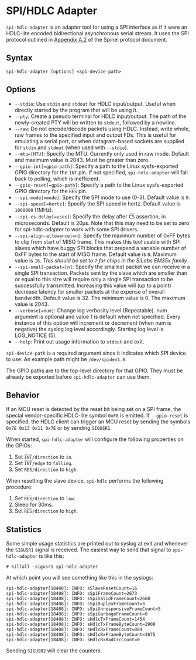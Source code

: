 # SPI/HDLC Adapter

`spi-hdlc-adapter` is an adapter tool for using a SPI interface as if it were an HDLC-lite encoded bidirectional asynchronous serial stream. It uses the SPI protocol outlined in [Appendix A.2][1] of the Spinel protocol document.

[1]: https://goo.gl/gt18O4

## Syntax

    spi-hdlc-adapter [options] <spi-device-path>

## Options

- `--stdio`: Use `stdin` and `stdout` for HDLC input/output. Useful when directly started by the program that will be using it.
- `--pty`: Create a pseudo terminal for HDLC input/output. The path of the newly-created PTY will be written to `stdout`, followed by a newline.
- `--raw`: Do not encode/decode packets using HDLC. Instead, write whole, raw frames to the specified input and output FDs. This is useful for emulating a serial port, or when datagram-based sockets are supplied for `stdin` and `stdout` (when used with `--stdio`).
- `--mtu=[MTU]`: Specify the MTU. Currently only used in raw mode. Default and maximum value is 2043. Must be greater than zero.
- `--gpio-int[=gpio-path]`: Specify a path to the Linux sysfs-exported GPIO directory for the `I̅N̅T̅` pin. If not specified, `spi-hdlc-adapter` will fall back to polling, which is inefficient.
- `--gpio-reset[=gpio-path]`: Specify a path to the Linux sysfs-exported GPIO directory for the `R̅E̅S̅` pin.
- `--spi-mode[=mode]`: Specify the SPI mode to use (0-3). Default value is `0`.
- `--spi-speed[=hertz]`: Specify the SPI speed in hertz. Default value is `1000000` (1MHz).
- `--spi-cs-delay[=usec]`: Specify the delay after C̅S̅ assertion, in microseconds. Default is 20µs. Note that this may need to be set to zero for spi-hdlc-adapter to work with some SPI drivers.
- `--spi-align-allowance[=n]`: Specify the maximum number of 0xFF bytes to clip from start of MISO frame. This makes this tool usable with SPI slaves which have buggy SPI blocks that prepend a variable number of 0xFF bytes to the start of MISO frame. Default value is `0`. Maximum value is `16`. _This should be set to `7` for chips in the SiLabs EM35x family._
- `--spi-small-packet=[n]`: Specify the smallest packet we can receive in a single SPI transaction. Packets sent by the slave which are smaller than or equal to this size will require only a single SPI transaction to be successfully transmitted. Increasing this value will (up to a point) decrease latency for smaller packets at the expense of overall bandwidth. Default value is 32. The minimum value is 0. The maximum value is 2043.
- `--verbose[=num]`: Change log verbosity level (Repeatable). num argument is optional and value 1 is default when not specified. Every instance of this option will increment or decrement (when num is negative) the syslog log level accordingly. Starting log level is LOG_NOTICE (5).
- `--help`: Print out usage information to `stdout` and exit.

`spi-device-path` is a required argument since it indicates which SPI device to use. An example path might be `/dev/spidev1.0`.

The GPIO paths are to the top-level directory for that GPIO. They must be already be exported before `spi-hdlc-adapter` can use them.

## Behavior

If an MCU reset is detected by the reset bit being set on a SPI frame, the special vendor-specific HDLC-lite symbol `0xF8` is emitted. If `--gpio-reset` is specified, the HDLC client can trigger an MCU reset by sending the symbols `0x7E 0x13 0x11 0x7E` or by sending `SIGUSR1`.

When started, `spi-hdlc-adapter` will configure the following properties on the GPIOs:

1.  Set `I̅N̅T̅/direction` to `in`.
2.  Set `I̅N̅T̅/edge` to `falling`.
3.  Set `R̅E̅S̅/direction` to `high`.

When resetting the slave device, `spi-hdlc` performs the following procedure:

1.  Set `R̅E̅S̅/direction` to `low`.
2.  Sleep for 30ms.
3.  Set `R̅E̅S̅/direction` to `high`.

## Statistics

Some simple usage statistics are printed out to syslog at exit and whenever the `SIGUSR1` signal is received. The easiest way to send that signal to `spi-hdlc-adapter` is like this:

    # killall -sigusr1 spi-hdlc-adapter

At which point you will see something like this in the syslogs:

    spi-hdlc-adapter[18408]: INFO: sSlaveResetCount=16
    spi-hdlc-adapter[18408]: INFO: sSpiFrameCount=2673
    spi-hdlc-adapter[18408]: INFO: sSpiValidFrameCount=2668
    spi-hdlc-adapter[18408]: INFO: sSpiDuplexFrameCount=3
    spi-hdlc-adapter[18408]: INFO: sSpiUnresponsiveFrameCount=5
    spi-hdlc-adapter[18408]: INFO: sSpiGarbageFrameCount=0
    spi-hdlc-adapter[18408]: INFO: sHdlcTxFrameCount=1454
    spi-hdlc-adapter[18408]: INFO: sHdlcTxFrameByteCount=2908
    spi-hdlc-adapter[18408]: INFO: sHdlcRxFrameCount=884
    spi-hdlc-adapter[18408]: INFO: sHdlcRxFrameByteCount=3875
    spi-hdlc-adapter[18408]: INFO: sHdlcRxBadCrcCount=0

Sending `SIGUSR2` will clear the counters.

